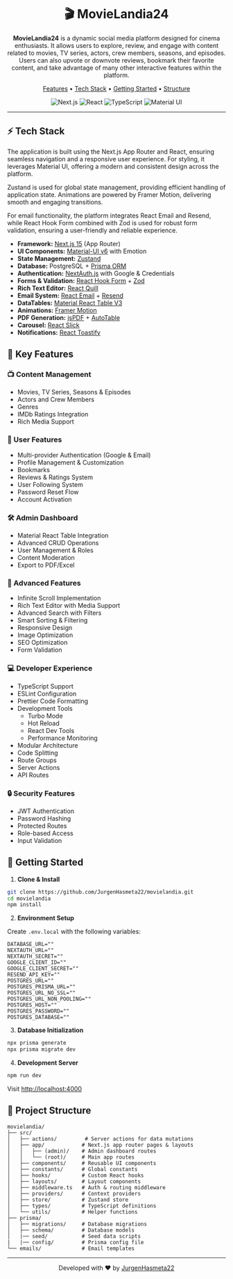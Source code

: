 <div align="center">
  <h1>🎬 MovieLandia24</h1>
  
  <p align="center">
    <strong>MovieLandia24</strong> is a dynamic social media platform designed for cinema enthusiasts. It allows users to explore, review, and engage with content related to movies, TV series, actors, crew members, seasons, and episodes. Users can also upvote or downvote reviews, bookmark their favorite content, and take advantage of many other interactive features within the platform.
  </p>

  <p align="center">
    <a href="#-key-features">Features</a> •
    <a href="#-tech-stack">Tech Stack</a> •
    <a href="#-getting-started">Getting Started</a> •
    <a href="#-project-structure">Structure</a>
  </p>

  <p align="center">
    <img src="https://img.shields.io/badge/Next.js-15-black?style=flat-square&logo=next.js" alt="Next.js" />
    <img src="https://img.shields.io/badge/React-19-blue?style=flat-square&logo=react" alt="React" />
    <img src="https://img.shields.io/badge/TypeScript-5-blue?style=flat-square&logo=typescript" alt="TypeScript" />
    <img src="https://img.shields.io/badge/MUI-6-blue?style=flat-square&logo=mui" alt="Material UI" />
  </p>
</div>

---

## ⚡ Tech Stack

The application is built using the Next.js App Router and React, ensuring seamless navigation and a responsive user experience. For styling, it leverages Material UI, offering a modern and consistent design across the platform.

Zustand is used for global state management, providing efficient handling of application state. Animations are powered by Framer Motion, delivering smooth and engaging transitions.

For email functionality, the platform integrates React Email and Resend, while React Hook Form combined with Zod is used for robust form validation, ensuring a user-friendly and reliable experience.

- **Framework:** [Next.js 15](https://nextjs.org/) (App Router)
- **UI Components:** [Material-UI v6](https://mui.com/) with Emotion
- **State Management:** [Zustand](https://github.com/pmndrs/zustand)
- **Database:** PostgreSQL + [Prisma ORM](https://www.prisma.io/)
- **Authentication:** [NextAuth.js](https://next-auth.js.org/) with Google & Credentials
- **Forms & Validation:** [React Hook Form](https://react-hook-form.com/) + [Zod](https://zod.dev/)
- **Rich Text Editor:** [React Quill](https://github.com/zenoamaro/react-quill)
- **Email System:** [React Email](https://react.email/) + [Resend](https://resend.com/)
- **DataTables:** [Material React Table V3](https://www.material-react-table.com/)
- **Animations:** [Framer Motion](https://www.framer.com/motion/)
- **PDF Generation:** [jsPDF](https://github.com/parallax/jsPDF) + [AutoTable](https://github.com/simonbengtsson/jsPDF-AutoTable)
- **Carousel:** [React Slick](https://react-slick.neostack.com/)
- **Notifications:** [React Toastify](https://fkhadra.github.io/react-toastify/)

## 🚀 Key Features

### 📺 Content Management

- Movies, TV Series, Seasons & Episodes
- Actors and Crew Members
- Genres
- IMDb Ratings Integration
- Rich Media Support

### 👤 User Features

- Multi-provider Authentication (Google & Email)
- Profile Management & Customization
- Bookmarks
- Reviews & Ratings System
- User Following System
- Password Reset Flow
- Account Activation

### 🛠 Admin Dashboard

- Material React Table Integration
- Advanced CRUD Operations
- User Management & Roles
- Content Moderation
- Export to PDF/Excel

### 🎯 Advanced Features

- Infinite Scroll Implementation
- Rich Text Editor with Media Support
- Advanced Search with Filters
- Smart Sorting & Filtering
- Responsive Design
- Image Optimization
- SEO Optimization
- Form Validation

### 💻 Developer Experience

- TypeScript Support
- ESLint Configuration
- Prettier Code Formatting
- Development Tools
    - Turbo Mode
    - Hot Reload
    - React Dev Tools
    - Performance Monitoring
- Modular Architecture
- Code Splitting
- Route Groups
- Server Actions
- API Routes

### 🔒 Security Features

- JWT Authentication
- Password Hashing
- Protected Routes
- Role-based Access
- Input Validation

## 🏁 Getting Started

1. **Clone & Install**

```bash
git clone https://github.com/JurgenHasmeta22/movielandia.git
cd movielandia
npm install
```

2. **Environment Setup**

Create `.env.local` with the following variables:

```env
DATABASE_URL=""
NEXTAUTH_URL=""
NEXTAUTH_SECRET=""
GOOGLE_CLIENT_ID=""
GOOGLE_CLIENT_SECRET=""
RESEND_API_KEY=""
POSTGRES_URL=""
POSTGRES_PRISMA_URL=""
POSTGRES_URL_NO_SSL=""
POSTGRES_URL_NON_POOLING=""
POSTGRES_HOST=""
POSTGRES_PASSWORD=""
POSTGRES_DATABASE=""
```

3. **Database Initialization**

```bash
npx prisma generate
npx prisma migrate dev
```

4. **Development Server**

```bash
npm run dev
```

Visit [http://localhost:4000](http://localhost:4000)

## 📁 Project Structure

```
movielandia/
├── src/
│   ├── actions/         # Server actions for data mutations
│   ├── app/            # Next.js app router pages & layouts
│   │   ├── (admin)/    # Admin dashboard routes
│   │   └── (root)/     # Main app routes
│   ├── components/     # Reusable UI components
│   ├── constants/      # Global constants
│   ├── hooks/          # Custom React hooks
│   ├── layouts/        # Layout components
│   ├── middleware.ts   # Auth & routing middleware
│   ├── providers/      # Context providers
│   ├── store/          # Zustand store
│   ├── types/          # TypeScript definitions
│   └── utils/          # Helper functions
├── prisma/
│   ├── migrations/     # Database migrations
│   ├── schema/         # Database models
│   |── seed/           # Seed data scripts
|   |── config/         # Prisma config file
└── emails/             # Email templates
```

---

<div align="center">
  <p>Developed with ❤️ by <a href="https://github.com/JurgenHasmeta22">JurgenHasmeta22</a></p>
</div>
